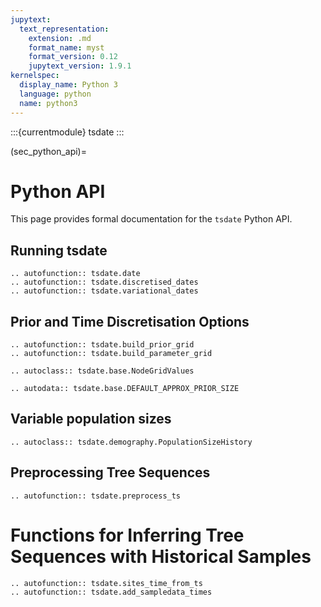 ```yaml
---
jupytext:
  text_representation:
    extension: .md
    format_name: myst
    format_version: 0.12
    jupytext_version: 1.9.1
kernelspec:
  display_name: Python 3
  language: python
  name: python3
---
```


:::{currentmodule} tsdate
:::

(sec_python_api)=

# Python API

This page provides formal documentation for the `tsdate` Python API.


## Running tsdate

```{eval-rst}
.. autofunction:: tsdate.date
.. autofunction:: tsdate.discretised_dates
.. autofunction:: tsdate.variational_dates
```

## Prior and Time Discretisation Options

```{eval-rst}
.. autofunction:: tsdate.build_prior_grid
.. autofunction:: tsdate.build_parameter_grid

.. autoclass:: tsdate.base.NodeGridValues

.. autodata:: tsdate.base.DEFAULT_APPROX_PRIOR_SIZE
```

## Variable population sizes

```{eval-rst}
.. autoclass:: tsdate.demography.PopulationSizeHistory
```

## Preprocessing Tree Sequences

```{eval-rst}
.. autofunction:: tsdate.preprocess_ts
```

# Functions for Inferring Tree Sequences with Historical Samples

```{eval-rst}
.. autofunction:: tsdate.sites_time_from_ts
.. autofunction:: tsdate.add_sampledata_times
```
